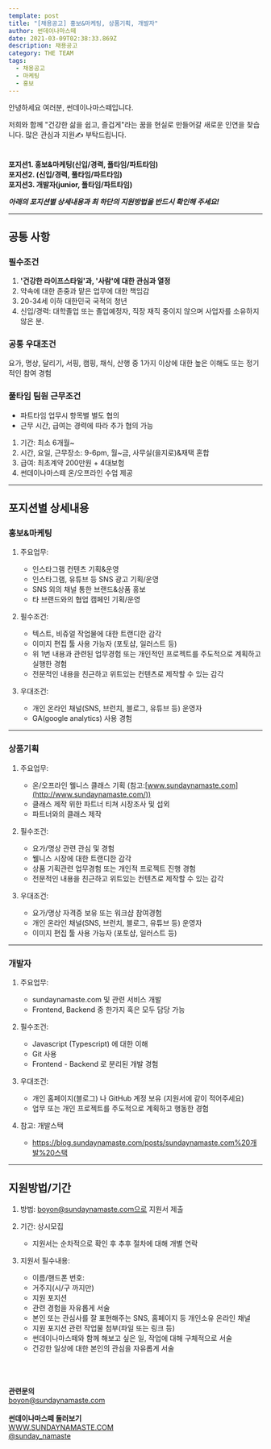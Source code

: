 ```yaml
---
template: post
title: "[채용공고] 홍보&마케팅, 상품기획, 개발자"
author: 썬데이나마스떼
date: 2021-03-09T02:38:33.869Z
description: 채용공고
category: THE TEAM
tags:
  - 채용공고
  - 마케팅
  - 홍보
---
```

<!--StartFragment-->

안녕하세요 여러분, 썬데이나마스떼입니다.

저희와 함께 "건강한 삶을 쉽고, 즐겁게"라는 꿈을 현실로 만들어갈 새로운 인연을 찾습니다. 많은 관심과 지원✍ 부탁드립니다.\
\
\
**포지션1. 홍보&마케팅(신입/경력, 풀타임/파트타임)**\
**포지션2. (신입/경력, 풀타임/파트타임)**\
**포지션3. 개발자(junior, 풀타임/파트타임)**

***아래의 포지션별 상세내용과 최 하단의 지원방법을 반드시 확인해 주세요!***

- - -

## [](https://blog.sundaynamaste.com/posts/%EC%B1%84%EC%9A%A9%EA%B3%B5%EA%B3%A0-part-time-staff-recruit/#%EA%B3%B5%ED%86%B5-%EC%82%AC%ED%95%AD)**공통 사항**

### [](https://blog.sundaynamaste.com/posts/%EC%B1%84%EC%9A%A9%EA%B3%B5%EA%B3%A0-part-time-staff-recruit/#%ED%95%84%EC%88%98%EC%A1%B0%EA%B1%B4)필수조건

1. **'건강한 라이프스타일'과, '사람'에 대한 관심과 열정**
2. 약속에 대한 존중과 맡은 업무에 대한 책임감
3. 20-34세 이하 대한민국 국적의 청년
4. 신입/경력: 대학졸업 또는 졸업예정자, 직장 재직 중이지 않으며 사업자를 소유하지 않은 분.

### [](https://blog.sundaynamaste.com/posts/%EC%B1%84%EC%9A%A9%EA%B3%B5%EA%B3%A0-part-time-staff-recruit/#%EA%B3%B5%ED%86%B5-%EC%9A%B0%EB%8C%80%EC%A1%B0%EA%B1%B4)**공통 우대조건**

요가, 명상, 달리기, 서핑, 캠핑, 채식, 산행 중 1가지 이상에 대한 높은 이해도 또는 정기적인 참여 경험

### [](https://blog.sundaynamaste.com/posts/%EC%B1%84%EC%9A%A9%EA%B3%B5%EA%B3%A0-part-time-staff-recruit/#%EA%B3%B5%ED%86%B5-%EA%B7%BC%EB%AC%B4%EC%A1%B0%EA%B1%B4)**풀타임 팀원 근무조건**

* 파트타임 업무시 항목별 별도 협의
* 근무 시간, 급여는 경력에 따라 추가 협의 가능

1. 기간: 최소 6개월~
2. 시간, 요일, 근무장소: 9-6pm, 월~금, 사무실(을지로)&재택 혼합
3. 급여: 최초계약 200만원 + 4대보험
4. 썬데이나마스떼 온/오프라인 수업 제공

- - -

## [](https://blog.sundaynamaste.com/posts/%EC%B1%84%EC%9A%A9%EA%B3%B5%EA%B3%A0-part-time-staff-recruit/#%ED%8F%AC%EC%A7%80%EC%85%98%EB%B3%84-%EC%83%81%EC%84%B8%EB%82%B4%EC%9A%A9)**포지션별 상세내용**

### 홍보&마케팅

1. 주요업무:

   * 인스타그램 컨텐츠 기획&운영
   * 인스타그램, 유튜브 등 SNS 광고 기획/운영
   * SNS 외의 채널 통한 브랜드&상품 홍보
   * 타 브랜드와의 협업 캠페인 기획/운영
2. 필수조건:

   * 텍스트, 비쥬얼 작업물에 대한 트랜디한 감각
   * 이미지 편집 툴 사용 가능자 (포토샵, 일러스트 등)
   * 위 1번 내용과 관련된 업무경험 또는 개인적인 프로젝트를 주도적으로 계획하고 실행한 경험
   * 전문적인 내용을 친근하고 위트있는 컨텐츠로 제작할 수 있는 감각
3. 우대조건:

   * 개인 온라인 채널(SNS, 브런치, 블로그, 유튜브 등) 운영자
   * GA(google analytics) 사용 경험

- - -

### 상품기획

1. 주요업무:

   * 온/오프라인 웰니스 클래스 기획 (참고:[www.sundaynamaste.com](http://www.sundaynamaste.com/))
   * 클래스 제작 위한 파트너 티쳐 시장조사 및 섭외
   * 파트너와의 클래스 제작
2. 필수조건:

   * 요가/명상 관련 관심 및 경험
   * 웰니스 시장에 대한 트랜디한 감각
   * 상품 기획관련 업무경험 또는 개인적 프로젝트 진행 경험
   * 전문적인 내용을 친근하고 위트있는 컨텐츠로 제작할 수 있는 감각
3. 우대조건:

   * 요가/명상 자격증 보유 또는 워크샵 참여경험
   * 개인 온라인 채널(SNS, 브런치, 블로그, 유튜브 등) 운영자
   * 이미지 편집 툴 사용 가능자 (포토샵, 일러스트 등)

- - -

### 개발자

1. 주요업무:

   * sundaynamaste.com 및 관련 서비스 개발
   * Frontend, Backend 중 한가지 혹은 모두 담당 가능
2. 필수조건:

   * Javascript (Typescript) 에 대한 이해
   * Git 사용
   * Frontend - Backend 로 분리된 개발 경험
3. 우대조건:

   * 개인 홈페이지(블로그) 나 GitHub 계정 보유 (지원서에 같이 적어주세요)
   * 업무 또는 개인 프로젝트를 주도적으로 계획하고 행동한 경험
4. 참고: 개발스택

   * https://blog.sundaynamaste.com/posts/sundaynamaste.com%20개발%20스택

- - -

## [](https://blog.sundaynamaste.com/posts/%EC%B1%84%EC%9A%A9%EA%B3%B5%EA%B3%A0-part-time-staff-recruit/#%EC%A7%80%EC%9B%90%EB%B0%A9%EB%B2%95%EA%B8%B0%EA%B0%84)**지원방법/기간**

1. 방법: boyon@sundaynamaste.com으로 지원서 제출
2. 기간: 상시모집

   * 지원서는 순차적으로 확인 후 추후 절차에 대해 개별 연락
3. 지원서 필수내용:

   * 이름/핸드폰 번호:
   * 거주지(시/구 까지만)
   * 지원 포지션
   * 관련 경험을 자유롭게 서술
   * 본인 또는 관심사를 잘 표현해주는 SNS, 홈페이지 등 개인소유 온라인 채널
   * 지원 포지션 관련 작업물 첨부(파일 또는 링크 등)
   * 썬데이나마스떼와 함께 해보고 싶은 일, 작업에 대해 구체적으로 서술
   * 건강한 일상에 대한 본인의 관심을 자유롭게 서술

\
\
\
**관련문의**\
boyon@sundaynamaste.com\
\
**썬데이나마스떼 둘러보기**\
[WWW.SUNDAYNAMASTE.COM](https://blog.sundaynamaste.com/posts/%EC%B1%84%EC%9A%A9%EA%B3%B5%EA%B3%A0-part-time-staff-recruit/www.sundaynamaste.com)\
[@sunday_namaste](https://www.instagram.com/sunday_namaste/)

<!--EndFragment-->